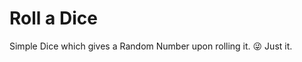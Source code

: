 # Roll a Dice

Simple Dice which gives a Random Number upon rolling it. :stuck_out_tongue_winking_eye: Just it.
